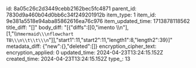 id: 8a05c26c2d3449cebb2162bec5fc4871
parent_id: 7830d9a460b04d0bb6c34f249201912b
item_type: 1
item_id: 9e381a5518e94aba85862616ea76c976
item_updated_time: 1713878118562
title_diff: "[]"
body_diff: "[{\"diffs\":[[0,\"imento \\\n\"],[1,\"\\\n```mermaid\\\nflowchart TB\\\n\\t\\t\\\n```\"]],\"start1\":11,\"start2\":11,\"length1\":8,\"length2\":39}]"
metadata_diff: {"new":{},"deleted":[]}
encryption_cipher_text: 
encryption_applied: 0
updated_time: 2024-04-23T13:24:15.152Z
created_time: 2024-04-23T13:24:15.152Z
type_: 13